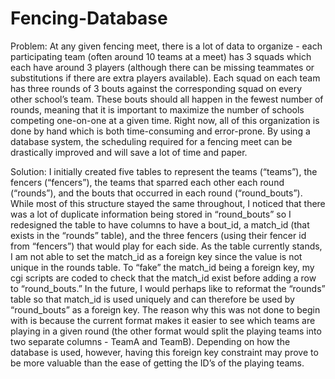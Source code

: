 # Fencing-Database

Problem: At any given fencing meet, there is a lot of data to organize - each participating team (often around 10 teams at a meet) has 3 squads which each have around 3 players (although there can be missing teammates or substitutions if there are extra players available). Each squad on each team has three rounds of 3 bouts against the corresponding squad on every other school’s team. These bouts should all happen in the fewest number of rounds, meaning that it is important to maximize the number of schools competing one-on-one at a given time. Right now, all of this organization is done by hand which is both time-consuming and error-prone. By using a database system, the scheduling required for a fencing meet can be drastically improved and will save a lot of time and paper.

Solution: I initially created five tables to represent the teams (“teams”), the fencers (“fencers”), the teams that sparred each other each round (“rounds”), and the bouts that occurred in each round (“round_bouts”). While most of this structure stayed the same throughout, I noticed that there was a lot of duplicate information being stored in “round_bouts” so I redesigned the table to have columns to have a bout_id, a match_id (that exists in the “rounds” table), and the three fencers (using their fencer id from “fencers”) that would play for each side. As the table currently stands, I am not able to set the match_id as a foreign key since the value is not unique in the rounds table. To “fake” the match_id being a foreign key, my cgi scripts are coded to check that the match_id exist before adding a row to “round_bouts.” In the future, I would perhaps like to reformat the “rounds” table so that match_id is used uniquely and can therefore be used by “round_bouts” as a foreign key. The reason why this was not done to begin with is because the current format makes it easier to see which teams are playing in a given round (the other format would split the playing teams into two separate columns - TeamA and TeamB). Depending on how the database is used, however, having this foreign key constraint may prove to be more valuable than the ease of getting the ID’s of the playing teams.
